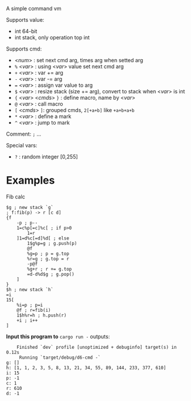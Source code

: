 A simple command vm

Supports value:

- int 64-bit
- int stack, only operation top int

Supports cmd:

- <*num*> : set next cmd arg, times arg when setted arg
- `%` <*var*> : using <*var*> value set next cmd arg
- `+` <*var*> : var += arg
- `-` <*var*> : var -= arg
- `=` <*var*> : assign var value to arg
- `$` <*var*> : resize stack (size += arg), convert to stack when <*var*> is int
- `{` <*var*> <*cmds*> `}` : define macro, name by <*var*>
- `@` <*var*> : call macro
- `[` <*cmds*> `]`: grouped cmds, `2[+a+b]` like `+a+b+a+b`
- `*` <*var*> : define a mark
- `^` <*var*> : jump to mark

Comment: `;` ...

Special vars:

- `?` : random integer [0,255]


Examples
===============================================================================

Fib calc

```text
$g ; new stack `g`
; f:fib(p) -> r [c d]
{f
    -p ; p--
    1=c%p[=c]%c[ ; if p>0
        1=r
    ]1=d%c[=d]%d[ ; else
        1$g%p=g ; g.push(p)
        @f
        %g=p ; p = g.top
        %r=g ; g.top = r
        -p@f
        %g+r ; r += g.top
        =d-d%d$g ; g.pop()
    ]
}
$h ; new stack `h`
=i
15[
    %i=p ; p=i
    @f ; r=fib(i)
    1$h%r=h ; h.push(r)
    +i ; i++
]
```

**Input this program to** `cargo run -` outputs:

```
    Finished `dev` profile [unoptimized + debuginfo] target(s) in 0.12s
     Running `target/debug/d6-cmd -`
g: []
h: [1, 1, 2, 3, 5, 8, 13, 21, 34, 55, 89, 144, 233, 377, 610]
i: 15
p: -1
c: 1
r: 610
d: -1

```
